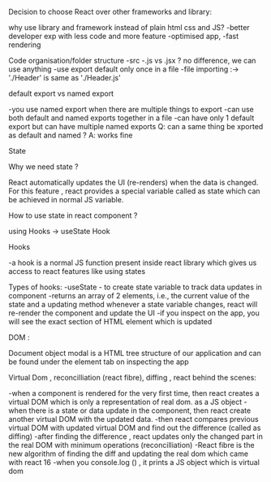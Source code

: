 Decision to choose React over other frameworks and library:

why use library and framework instead of plain html css and JS?
-better developer exp with less code and more feature
-optimised app,
-fast rendering

Code organisation/folder structure
-src
-.js vs .jsx ? no difference, we can use anything
-use export default only once in a file
-file importing :-> './Header' is same as './Header.js'

default export vs named export 

-you use named export when there are multiple things to export 
-can use both default and named exports together in a file
-can have only 1 default export but can have multiple named exports
Q: can a same thing be xported as default and named ?
A: works fine

State

Why we need state ? 

React automatically updates the UI (re-renders) when the data is changed. For this feature , react provides a special variable called as state which can be achieved in normal JS variable.

How to use state in react component ?

using Hooks -> useState Hook

Hooks

-a hook is a normal JS function present inside react library which gives us access to react features like using states 

Types of hooks:
-useState - to create state variable to track data updates in component
-returns an array of 2 elements, i.e., the current value of the state and a updating method
whenever a state variable changes, react will re-render the component and update the UI
-if you inspect on the app, you will see the exact section of HTML element which is updated

DOM :

Document object modal is a HTML tree structure of our application and can be found under the element tab on inspecting the app

Virtual Dom , reconcilliation (react fibre), diffing , react behind the scenes:

-when a component is rendered for the very first time, then react creates a virtual DOM which is only a representation of real dom. as a JS object
-when there is a state or data update in the component, then react create another virtual DOM with the updated data.
-then react compares previous virtual DOM with updated virtual DOM and find out the difference (called as diffing)
-after finding the difference , react updates only the changed part in the real DOM with minimum operations (reconcilliation)
-React fibre is the new algorithm of finding the diff and updating the real dom which came with react 16 
-when you console.log (<Component>) , it prints a JS object which is virtual dom
